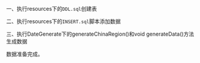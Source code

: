 一、执行resources下的`DDL.sql`创建表

二、执行resources下的`INSERT.sql`脚本添加数据

三、执行DateGenerate下的generateChinaRegion()和void generateData()方法生成数据

数据准备完成。